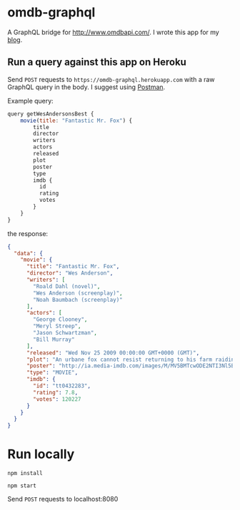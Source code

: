 # omdb-graphql
A GraphQL bridge for http://www.omdbapi.com/. I wrote this app for my [blog](http://red-badger.com/blog/2015/07/09/graphql-and-the-open-movie-database-from-introspection-to-inception/).

## Run a query against this app on Heroku
Send `POST` requests to `https://omdb-graphql.herokuapp.com` with a raw GraphQL query in the body. I suggest using [Postman](https://chrome.google.com/webstore/detail/postman/fhbjgbiflinjbdggehcddcbncdddomop?hl=en).

Example query:

```javascript
query getWesAndersonsBest {
    movie(title: "Fantastic Mr. Fox") {
        title
        director
        writers
        actors
        released
        plot
        poster
        type
        imdb {
          id
          rating
          votes
        }
    }
}
```
the response:

```json
{
  "data": {
    "movie": {
      "title": "Fantastic Mr. Fox",
      "director": "Wes Anderson",
      "writers": [
        "Roald Dahl (novel)",
        "Wes Anderson (screenplay)",
        "Noah Baumbach (screenplay)"
      ],
      "actors": [
        "George Clooney",
        "Meryl Streep",
        "Jason Schwartzman",
        "Bill Murray"
      ],
      "released": "Wed Nov 25 2009 00:00:00 GMT+0000 (GMT)",
      "plot": "An urbane fox cannot resist returning to his farm raiding ways and then must help his community survive the farmers' retaliation.",
      "poster": "http://ia.media-imdb.com/images/M/MV5BMTcwODE2NTI3Nl5BMl5BanBnXkFtZTcwMjUwOTY5Mg@@._V1_SX300.jpg",
      "type": "MOVIE",
      "imdb": {
        "id": "tt0432283",
        "rating": 7.8,
        "votes": 120227
      }
    }
  }
}
```

# Run locally
`npm install`

`npm start`

Send `POST` requests to localhost:8080
